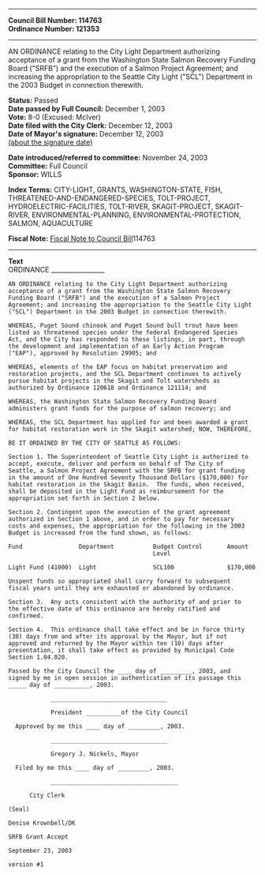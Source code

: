 * * * * *  
  
**Council Bill Number: [](#h0)[](#h2)114763**   
**Ordinance Number: 121353**  
  
* * * * *  
  
AN ORDINANCE relating to the City Light Department authorizing acceptance of a grant from the Washington State Salmon Recovery Funding Board ("SRFB") and the execution of a Salmon Project Agreement; and increasing the appropriation to the Seattle City Light ("SCL") Department in the 2003 Budget in connection therewith.  
  
**Status:** Passed   
**Date passed by Full Council:** December 1, 2003   
**Vote:** 8-0 (Excused: McIver)   
**Date filed with the City Clerk:** December 12, 2003   
**Date of Mayor's signature:** December 12, 2003   
[(about the signature date)](/~public/approvaldate.htm)   
  
  
**Date introduced/referred to committee:** November 24, 2003   
**Committee:** Full Council   
**Sponsor:** WILLS   
  
**Index Terms:** CITY-LIGHT, GRANTS, WASHINGTON-STATE, FISH, THREATENED-AND-ENDANGERED-SPECIES, TOLT-PROJECT, HYDROELECTRIC-FACILITIES, TOLT-RIVER, SKAGIT-PROJECT, SKAGIT-RIVER, ENVIRONMENTAL-PLANNING, ENVIRONMENTAL-PROTECTION, SALMON, AQUACULTURE  
  
**Fiscal Note:** [Fiscal Note to Council Bill](http://clerk.seattle.gov/~public/fnote/114763.htm)[](#h1)[](#h3)114763  
  
* * * * *  
  
**Text**  
    ORDINANCE _________________  
  
    AN ORDINANCE relating to the City Light Department authorizing  
    acceptance of a grant from the Washington State Salmon Recovery  
    Funding Board ("SRFB") and the execution of a Salmon Project  
    Agreement; and increasing the appropriation to the Seattle City Light  
    ("SCL") Department in the 2003 Budget in connection therewith.  
  
    WHEREAS, Puget Sound chinook and Puget Sound bull trout have been  
    listed as threatened species under the federal Endangered Species  
    Act, and the City has responded to these listings, in part, through  
    the development and implementation of an Early Action Program  
    ("EAP"), approved by Resolution 29905; and  
  
    WHEREAS, elements of the EAP focus on habitat preservation and  
    restoration projects, and the SCL Department continues to actively  
    pursue habitat projects in the Skagit and Tolt watersheds as  
    authorized by Ordinance 120618 and Ordinance 121114; and  
  
    WHEREAS, the Washington State Salmon Recovery Funding Board  
    administers grant funds for the purpose of salmon recovery; and  
  
    WHEREAS, the SCL Department has applied for and been awarded a grant  
    for habitat restoration work in the Skagit watershed; NOW, THEREFORE,  
  
    BE IT ORDAINED BY THE CITY OF SEATTLE AS FOLLOWS:  
  
    Section 1. The Superintendent of Seattle City Light is authorized to  
    accept, execute, deliver and perform on behalf of The City of  
    Seattle, a Salmon Project Agreement with the SRFB for grant funding  
    in the amount of One Hundred Seventy Thousand Dollars ($170,000) for  
    habitat restoration in the Skagit Basin.  The funds, when received,  
    shall be deposited in the Light Fund as reimbursement for the  
    appropriation set forth in Section 2 below.  
  
    Section 2. Contingent upon the execution of the grant agreement  
    authorized in Section 1 above, and in order to pay for necessary  
    costs and expenses, the appropriation for the following in the 2003  
    Budget is increased from the fund shown, as follows:  
  
    Fund                Department           Budget Control       Amount  
                                             Level  
  
    Light Fund (41000)  Light                SCL100               $170,000  
  
    Unspent funds so appropriated shall carry forward to subsequent  
    fiscal years until they are exhausted or abandoned by ordinance.  
  
    Section 3.  Any acts consistent with the authority of and prior to  
    the effective date of this ordinance are hereby ratified and  
    confirmed.  
  
    Section 4.  This ordinance shall take effect and be in force thirty  
    (30) days from and after its approval by the Mayor, but if not  
    approved and returned by the Mayor within ten (10) days after  
    presentation, it shall take effect as provided by Municipal Code  
    Section 1.04.020.  
  
    Passed by the City Council the ____ day of _________, 2003, and  
    signed by me in open session in authentication of its passage this  
    _____ day of __________, 2003.  
  
                _________________________________  
  
                President __________of the City Council  
  
      Approved by me this ____ day of _________, 2003.  
  
                _________________________________  
  
                Gregory J. Nickels, Mayor  
  
      Filed by me this ____ day of _________, 2003.  
  
                ____________________________________  
  
          City Clerk  
  
    (Seal)  
  
    Denise Krownbell/DK  
  
    SRFB Grant Accept  
  
    September 23, 2003  
  
    version #1  
